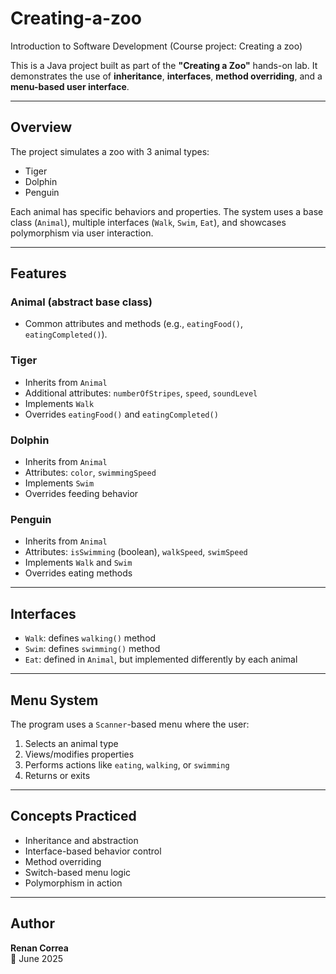 # Creating-a-zoo
Introduction to Software Development (Course project: Creating a zoo)

This is a Java project built as part of the **"Creating a Zoo"** hands-on lab. It demonstrates the use of **inheritance**, **interfaces**, **method overriding**, and a **menu-based user interface**.

---

## Overview

The project simulates a zoo with 3 animal types:

- Tiger
- Dolphin
- Penguin

Each animal has specific behaviors and properties. The system uses a base class (`Animal`), multiple interfaces (`Walk`, `Swim`, `Eat`), and showcases polymorphism via user interaction.

---

## Features

### Animal (abstract base class)
- Common attributes and methods (e.g., `eatingFood()`, `eatingCompleted()`).

### Tiger
- Inherits from `Animal`
- Additional attributes: `numberOfStripes`, `speed`, `soundLevel`
- Implements `Walk`
- Overrides `eatingFood()` and `eatingCompleted()`

### Dolphin
- Inherits from `Animal`
- Attributes: `color`, `swimmingSpeed`
- Implements `Swim`
- Overrides feeding behavior

### Penguin
- Inherits from `Animal`
- Attributes: `isSwimming` (boolean), `walkSpeed`, `swimSpeed`
- Implements `Walk` and `Swim`
- Overrides eating methods

---

## Interfaces

- `Walk`: defines `walking()` method
- `Swim`: defines `swimming()` method
- `Eat`: defined in `Animal`, but implemented differently by each animal

---

## Menu System

The program uses a `Scanner`-based menu where the user:

1. Selects an animal type
2. Views/modifies properties
3. Performs actions like `eating`, `walking`, or `swimming`
4. Returns or exits

---

## Concepts Practiced

- Inheritance and abstraction  
- Interface-based behavior control  
- Method overriding  
- Switch-based menu logic  
- Polymorphism in action  

---

## Author
**Renan Correa**  
📅 June 2025
